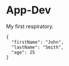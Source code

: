 # App-Dev
My first respiratory.
```
{
  "firstName": "John",
  "lastName": "Smith",
  "age": 25
}
```
